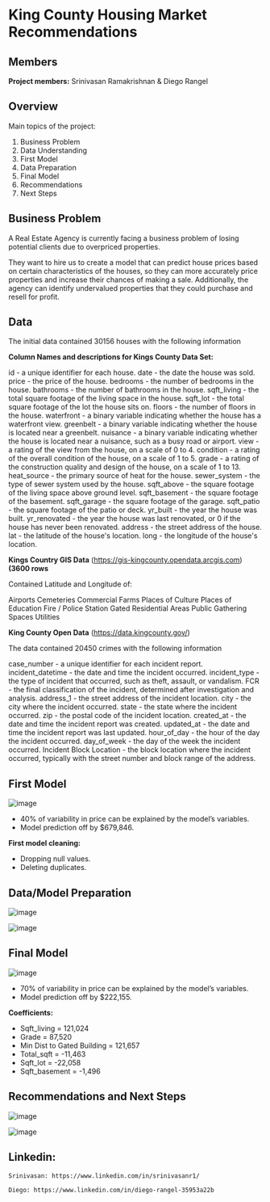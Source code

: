 # King County Housing Market Recommendations

## Members

**Project members:** 
Srinivasan Ramakrishnan & Diego Rangel

## Overview
Main topics of the project:

1. Business Problem
2. Data Understanding
3. First Model
4. Data Preparation
5. Final Model
6. Recommendations
7. Next Steps

## Business Problem

A Real Estate Agency is currently facing a business problem of losing potential clients due to overpriced properties.

They want to hire us to create a model that can predict house prices based on certain characteristics of the houses, so they can more accurately price properties and increase their chances of making a sale. Additionally, the agency can identify undervalued properties that they could purchase and resell for profit.

## Data

The initial data contained 30156 houses with the following information

**Column Names and descriptions for Kings County Data Set:**

id - a unique identifier for each house.
date - the date the house was sold.
price - the price of the house.
bedrooms - the number of bedrooms in the house.
bathrooms - the number of bathrooms in the house.
sqft_living - the total square footage of the living space in the house.
sqft_lot - the total square footage of the lot the house sits on.
floors - the number of floors in the house.
waterfront - a binary variable indicating whether the house has a waterfront view.
greenbelt - a binary variable indicating whether the house is located near a greenbelt.
nuisance - a binary variable indicating whether the house is located near a nuisance, such as a busy road or airport.
view - a rating of the view from the house, on a scale of 0 to 4.
condition - a rating of the overall condition of the house, on a scale of 1 to 5.
grade - a rating of the construction quality and design of the house, on a scale of 1 to 13.
heat_source - the primary source of heat for the house.
sewer_system - the type of sewer system used by the house.
sqft_above - the square footage of the living space above ground level.
sqft_basement - the square footage of the basement.
sqft_garage - the square footage of the garage.
sqft_patio - the square footage of the patio or deck.
yr_built - the year the house was built.
yr_renovated - the year the house was last renovated, or 0 if the house has never been renovated.
address - the street address of the house.
lat - the latitude of the house's location.
long - the longitude of the house's location.


**Kings Country GIS Data** (https://gis-kingcounty.opendata.arcgis.com) **(3600 rows**

Contained Latitude and Longitude of:

Airports
Cemeteries
Commercial Farms
Places of Culture
Places of Education
Fire / Police Station
Gated Residential Areas
Public Gathering Spaces
Utilities

**King County Open Data** (https://data.kingcounty.gov/)

The data contained 20450 crimes with the following information

case_number - a unique identifier for each incident report.
incident_datetime - the date and time the incident occurred.
incident_type - the type of incident that occurred, such as theft, assault, or vandalism.
FCR - the final classification of the incident, determined after investigation and analysis.
address_1 - the street address of the incident location.
city - the city where the incident occurred.
state - the state where the incident occurred.
zip - the postal code of the incident location.
created_at - the date and time the incident report was created.
updated_at - the date and time the incident report was last updated.
hour_of_day - the hour of the day the incident occurred.
day_of_week - the day of the week the incident occurred.
Incident Block Location - the block location where the incident occurred, typically with the street number and block range of the address.

## First Model

![image](https://user-images.githubusercontent.com/122308669/219785757-b9663707-4313-44b3-8ea0-25b3b74d35af.png)

- 40% of variability in price can be explained by the model’s variables.
- Model prediction off by $679,846.

**First model cleaning:**
- Dropping null values.
- Deleting duplicates.

## Data/Model Preparation


![image](https://user-images.githubusercontent.com/122308669/219785158-59fb7799-126b-44c7-9c3b-c2ebd9fd0200.png)


![image](https://user-images.githubusercontent.com/122308669/219785497-ca6b3025-3498-4469-8871-b3adeb6345ec.png)


## Final Model

![image](https://user-images.githubusercontent.com/122308669/219785691-80dfa21b-a347-41fe-9c62-68c0ac50466c.png)

- 70% of variability in price can be explained by the model’s variables.
- Model prediction off by $222,155.

**Coefficients:**
- Sqft_living = 121,024
- Grade = 87,520
- Min Dist to Gated Building = 121,657
- Total_sqft = -11,463
- Sqft_lot = -22,058
- Sqft_basement = -1,496



## Recommendations and Next Steps


![image](https://user-images.githubusercontent.com/122308669/219786329-8d1f94b0-e785-4c23-a589-169591a5d657.png)


![image](https://user-images.githubusercontent.com/122308669/219786456-074cb17e-3260-4125-80fc-e733248333c7.png)


## Linkedin:

	Srinivasan: https://www.linkedin.com/in/srinivasanr1/

	Diego: https://www.linkedin.com/in/diego-rangel-35953a22b














